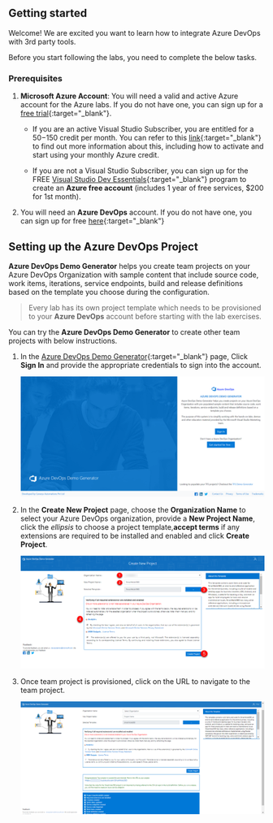 ## Getting started

Welcome! We are excited you want to learn how to integrate Azure DevOps with 3rd party tools. 

Before you start following the labs, you need to complete the below tasks.

### Prerequisites

1. **Microsoft Azure Account**: You will need a valid and active Azure account for the Azure labs. If you do not have one, you can sign up for a [free trial](https://azure.microsoft.com/en-us/free/){:target="_blank"}. 

    * If you are an active Visual Studio Subscriber, you are entitled for a $50-$150 credit per month. You can refer to this [link](https://azure.microsoft.com/en-us/pricing/member-offers/msdn-benefits-details/){:target="_blank"} to find out more information about this, including how to activate and start using your monthly Azure credit.

    * If you are not a Visual Studio Subscriber, you can sign up for the FREE [Visual Studio Dev Essentials](https://www.visualstudio.com/dev-essentials/){:target="_blank"} program to create an **Azure free account** (includes 1 year of free services, $200 for 1st month).

1. You will need an **Azure DevOps** account. If you do not have one, you can sign up for free [here](https://azure.microsoft.com/en-us/services/devops/){:target="_blank"}

## Setting up the Azure DevOps Project

**Azure DevOps Demo Generator** helps you create team projects on your Azure DevOps Organization with sample content that include source code, work items, iterations, service endpoints, build and release definitions based on the template you choose during the configuration.

   > Every lab has its own project template which needs to be provisioned to your **Azure DevOps** account before starting with the lab exercises.

You can try the **Azure DevOps Demo Generator** to create other team projects with below instructions.

1. In the [Azure DevOps Demo Generator](https://azuredevopsdemogenerator.azurewebsites.net){:target="_blank"} page, Click **Sign In** and provide the appropriate credentials to sign into the account.
   
   ![VSTS Demo Generator](images/vstsdemogen1.png)

1. In the **Create New Project** page, choose the **Organization Name** to select your Azure DevOps organization, provide a **New Project Name**, click the *ellipsis* to choose a project template,**accept terms** if any extensions are required to be installed and enabled and click **Create Project**. 

    ![VSTS Demo Generator](images/vstsdemogen1_3.png)

1. Once team project is provisioned, click on the URL to navigate to the team project.

   ![VSTS Demo Generator](images/vstsdemogen1_2.png)

